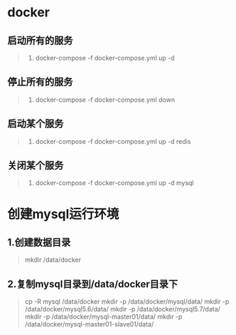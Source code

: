 # docker
## 启动所有的服务
>  1. docker-compose -f docker-compose.yml up -d
## 停止所有的服务
>  1. docker-compose -f docker-compose.yml down 
## 启动某个服务
>  1. docker-compose -f docker-compose.yml up -d redis
## 关闭某个服务
>  1. docker-compose -f docker-compose.yml up -d mysql

# 创建mysql运行环境
## 1.创建数据目录
>  mkdir /data/docker
## 2.复制mysql目录到/data/docker目录下
>  cp -R mysql /data/docker
>  mkdir -p /data/docker/mysql/data/
>  mkdir -p /data/docker/mysql5.6/data/
>  mkdir -p /data/docker/mysql5.7/data/
>  mkdir -p /data/docker/mysql-master01/data/
>  mkdir -p /data/docker/mysql-master01-slave01/data/



